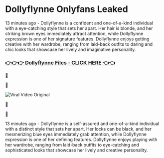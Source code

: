 # Dollyflynne Onlyfans Leaked

<p>13 minutes ago - Dollyflynne is a confident and one-of-a-kind individual with a eye-catching style that sets her apart. Her hair is blonde, and her striking brown eyes immediately attract attention, while Dollyflynne expression is one of her signature features. Dollyflynne enjoys getting creative with her wardrobe, ranging from laid-back outfits to daring and chic looks that showcase her lively and imaginative personality.</p><p>
<h3><a href="https://fansleaks.com-getfree.pro/dollyflynne" rel="nofollow">👉👉👉 Dollyflynne Files - CLICK HERE 👈👈</a></h3>
<p>🔻</p>
<p>🔻</p> <p>
<a href="https://fansleaks.com-getfree.pro/dollyflynne" rel="nofollow"><img src="https://i.imgur.com/0ZbtXZ5.gif" alt="Viral Video Original" style="max-width: 100%; display: inline-block;" data-target="animated-image.originalImage"></a>
<p>🔻</p>
<p>🔻</p> <p>13 minutes ago - Dollyflynne is a self-assured and one-of-a-kind individual with a distinct style that sets her apart. Her locks can be black, and her mesmerizing blue eyes immediately grab attention, while Dollyflynne expression is one of her defining features. Dollyflynne enjoys playing with her wardrobe, ranging from laid-back outfits to eye-catching and sophisticated looks that showcase her lively and creative personality.</p>